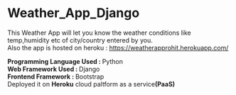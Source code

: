 # Weather_App_Django
This Weather App will let you know the weather conditions like temp,humidity etc of city/country entered by you.<br>
Also the app is hosted on heroku : https://weatherapprohit.herokuapp.com/

<b>Programming Language Used : </b>Python<br>
<b>Web Framework Used : </b> Django<br>
<b>Frontend Framework : </b> Bootstrap <br>
Deployed it on <b>Heroku</b> cloud paltform as a service<b>(PaaS)</b></b>
